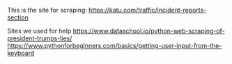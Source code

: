This is the site for scraping: 
https://katu.com/traffic/incident-reports-section

Sites we used for help
https://www.dataschool.io/python-web-scraping-of-president-trumps-lies/
https://www.pythonforbeginners.com/basics/getting-user-input-from-the-keyboard

